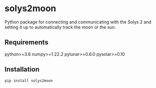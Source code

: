 # solys2moon

Python package for connecting and communicating with the Solys 2 and setting it up
to automatically track the moon or the sun.

## Requirements

python>=3.8
numpy>=1.22.2
pylunar>=0.6.0
pysolar>=0.10

## Installation

```sh
pip install solys2moon
```
